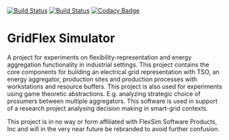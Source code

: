 [![Build Status](https://travis-ci.org/KrisC369/Flexsim.svg?branch=master)](https://travis-ci.org/KrisC369/Flexsim) 
[![Build Status](https://circleci.com/gh/KrisC369/Flexsim/tree/develop.png?style=shield&circle-token=:circle-token)](https://circleci.com/gh/KrisC369/Flexsim) 
[![Codacy Badge](https://api.codacy.com/project/badge/Grade/2453a1b571704a45a0f078591635ab6b)](https://www.codacy.com/app/kristofconinx369/Flexsim?utm_source=github.com&amp;utm_medium=referral&amp;utm_content=KrisC369/Flexsim&amp;utm_campaign=Badge_Grade)

GridFlex Simulator
=======

A project for experiments on flexibility-representation and energy aggregation functionality in industrial settings.
This project contains the core components for building an electrical grid representation with TSO, an energy aggregator, production sites and production processes with workstations and resource buffers. 
This project is also used for experiments using game theoretic abstractions. E.g. analyzing strategic choice of prosumers between multiple aggregators.
This software is used in support of a research project analysing decision making in smart-grid contexts.

This project is in no way or form affiliated with FlexSim Software Products, Inc and will in the very near future be rebranded to avoid further confusion.
